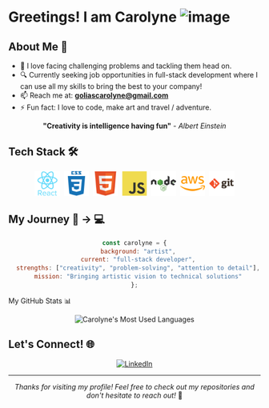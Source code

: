 # Greetings! I am Carolyne ![image](https://github.com/user-attachments/assets/c87a2559-69ca-44c5-a8a8-ea7d7afde3cb)

## About Me 💫

- 🌱 I love facing challenging problems and tackling them head on.
- 🔍 Currently seeking job opportunities in full-stack development where I can use all my skills to bring the best to your company!
- 📫 Reach me at: **goliascarolyne@gmail.com**
- ⚡ Fun fact: I love to code, make art and travel / adventure.

<div align="center">
  
  **"Creativity is intelligence having fun"** - *Albert Einstein*
  
</div>

## Tech Stack 🛠️

<div align="center">
  <img src="https://github.com/devicons/devicon/blob/master/icons/react/react-original-wordmark.svg" title="React" alt="React" width="50" height="50"/>&nbsp;
  <img src="https://github.com/devicons/devicon/blob/master/icons/css3/css3-plain-wordmark.svg" title="CSS3" alt="CSS" width="50" height="50"/>&nbsp;
  <img src="https://github.com/devicons/devicon/blob/master/icons/html5/html5-original.svg" title="HTML5" alt="HTML" width="50" height="50"/>&nbsp;
  <img src="https://github.com/devicons/devicon/blob/master/icons/javascript/javascript-original.svg" title="JavaScript" alt="JavaScript" width="50" height="50"/>&nbsp;
  <img src="https://github.com/devicons/devicon/blob/master/icons/nodejs/nodejs-original-wordmark.svg" title="NodeJS" alt="NodeJS" width="50" height="50"/>&nbsp;
  <img src="https://github.com/devicons/devicon/blob/master/icons/amazonwebservices/amazonwebservices-plain-wordmark.svg" title="AWS" alt="AWS" width="50" height="50"/>&nbsp;
  <img src="https://github.com/devicons/devicon/blob/master/icons/git/git-original-wordmark.svg" title="Git" alt="Git" width="50" height="50"/>
</div>

## My Journey 🎨 → 💻

<div align="center">
  
  ```javascript
  const carolyne = {
    background: "artist",
    current: "full-stack developer",
    strengths: ["creativity", "problem-solving", "attention to detail"],
    mission: "Bringing artistic vision to technical solutions"
  };
  ```
  
</div>

My GitHub Stats 📊
<div align="center">
  <img src="https://github-readme-stats.vercel.app/api/top-langs/?username=GCarolyne&layout=compact&theme=tokyonight" alt="Carolyne's Most Used Languages" />
</div>


## Let's Connect! 🌐

<div align="center">
  
  [![LinkedIn](https://img.shields.io/badge/LinkedIn-0077B5?style=for-the-badge&logo=linkedin&logoColor=white)](https://linkedin.com/in/golias-carolyne)
 
  
</div>

---

<div align="center">
  

  
  *Thanks for visiting my profile! Feel free to check out my repositories and don't hesitate to reach out!* 💜
  
</div>
